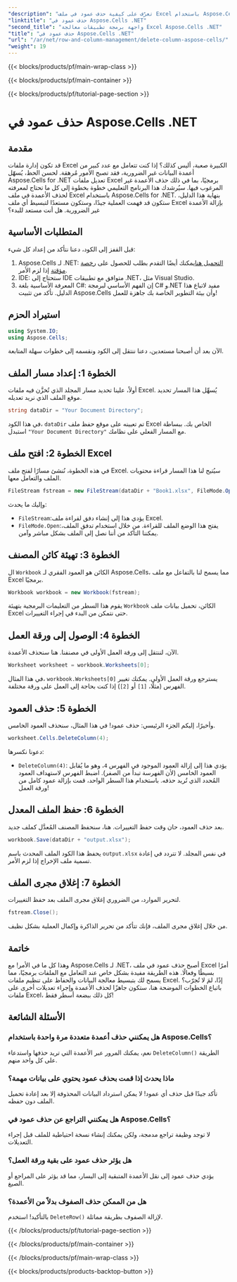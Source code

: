 ```yaml
---
"description": "تعرّف على كيفية حذف عمود في ملف Excel باستخدام Aspose.Cells لـ .NET. اتبع دليلنا المفصل خطوة بخطوة لتبسيط تعديلات ملفات Excel."
"linktitle": "حذف عمود في Aspose.Cells .NET"
"second_title": "واجهة برمجة تطبيقات معالجة Excel Aspose.Cells .NET"
"title": "حذف عمود في Aspose.Cells .NET"
"url": "/ar/net/row-and-column-management/delete-column-aspose-cells/"
"weight": 19
---
```


{{< blocks/products/pf/main-wrap-class >}}

{{< blocks/products/pf/main-container >}}

{{< blocks/products/pf/tutorial-page-section >}}

# حذف عمود في Aspose.Cells .NET

## مقدمة
قد تكون إدارة ملفات Excel الكبيرة صعبة، أليس كذلك؟ إذا كنت تتعامل مع عدد كبير من أعمدة البيانات غير الضرورية، فقد تصبح الأمور مُرهقة. لحسن الحظ، يُسهّل Aspose.Cells for .NET تعديل ملفات Excel برمجيًا، بما في ذلك حذف الأعمدة غير المرغوب فيها. سيُرشدك هذا البرنامج التعليمي خطوة بخطوة إلى كل ما تحتاج لمعرفته لحذف الأعمدة في ملف Excel باستخدام Aspose.Cells for .NET.
بنهاية هذا الدليل، ستكون قد فهمت العملية جيدًا، وستكون مستعدًا لتبسيط أي ملف Excel بإزالة الأعمدة غير الضرورية. هل أنت مستعد للبدء؟
## المتطلبات الأساسية
قبل القفز إلى الكود، دعنا نتأكد من إعداد كل شيء:
1. Aspose.Cells لـ .NET: [التحميل هنا](https://releases.aspose.com/cells/net/)يمكنك أيضًا التقدم بطلب للحصول على [رخصة مؤقتة](https://purchase.aspose.com/temporary-license/) إذا لزم الأمر.
2. IDE: ستحتاج إلى IDE متوافق مع تطبيقات .NET، مثل Visual Studio.
3. المعرفة الأساسية بلغة C#: إن الفهم الأساسي لبرمجة C# و.NET مفيد لاتباع هذا الدليل.
تأكد من تثبيت Aspose.Cells وأن بيئة التطوير الخاصة بك جاهزة للعمل!
## استيراد الحزم
```csharp
using System.IO;
using Aspose.Cells;
```
الآن بعد أن أصبحنا مستعدين، دعنا ننتقل إلى الكود ونقسمه إلى خطوات سهلة المتابعة.
## الخطوة 1: إعداد مسار الملف
أولاً، علينا تحديد مسار المجلد الذي تُخزَّن فيه ملفات Excel. يُسهِّل هذا المسار تحديد موقع الملف الذي نريد تعديله.
```csharp
string dataDir = "Your Document Directory";
```
في هذا الكود، `dataDir` تم تعيينه على موقع حفظ ملف Excel الخاص بك. ببساطة استبدل `"Your Document Directory"` مع المسار الفعلي على نظامك.
## الخطوة 2: افتح ملف Excel
في هذه الخطوة، نُنشئ مسارًا لفتح ملف Excel. سيُتيح لنا هذا المسار قراءة محتويات الملف والتعامل معها.
```csharp
FileStream fstream = new FileStream(dataDir + "Book1.xlsx", FileMode.Open);
```
وإليك ما يحدث:
- `FileStream`:يؤدي هذا إلى إنشاء دفق لقراءة ملف Excel.
- `FileMode.Open`:يفتح هذا الوضع الملف للقراءة.
من خلال استخدام تدفق الملف، يمكننا التأكد من أننا نصل إلى الملف بشكل مباشر وآمن.
## الخطوة 3: تهيئة كائن المصنف
ال `Workbook` الكائن هو العمود الفقري لـ Aspose.Cells، مما يسمح لنا بالتفاعل مع ملف Excel برمجيًا.
```csharp
Workbook workbook = new Workbook(fstream);
```
يقوم هذا السطر من التعليمات البرمجية بتهيئة `Workbook` الكائن، تحميل بيانات ملف Excel حتى نتمكن من البدء في إجراء التغييرات.
## الخطوة 4: الوصول إلى ورقة العمل
الآن، لننتقل إلى ورقة العمل الأولى في مصنفنا. هنا سنحذف الأعمدة.
```csharp
Worksheet worksheet = workbook.Worksheets[0];
```
في هذا المثال، `workbook.Worksheets[0]` يسترجع ورقة العمل الأولى. يمكنك تغيير الفهرس (مثلًا، `[1]` أو `[2]`) إذا كنت بحاجة إلى العمل على ورقة مختلفة.
## الخطوة 5: حذف العمود
وأخيرًا، إليكم الجزء الرئيسي: حذف عمود! في هذا المثال، سنحذف العمود الخامس.
```csharp
worksheet.Cells.DeleteColumn(4);
```
دعونا نكسرها:
- `DeleteColumn(4)`: يؤدي هذا إلى إزالة العمود الموجود في الفهرس `4`، وهو ما يُقابل العمود الخامس (لأن الفهرسة تبدأ من الصفر). اضبط الفهرس لاستهداف العمود المُحدد الذي تُريد حذفه.
باستخدام هذا السطر الواحد، قمت بإزالة عمود كامل من ورقة العمل!
## الخطوة 6: حفظ الملف المعدل
بعد حذف العمود، حان وقت حفظ التغييرات. هنا، سنحفظ المصنف المُعدَّل كملف جديد.
```csharp
workbook.Save(dataDir + "output.xlsx");
```
يحفظ هذا الكود الملف المحدث باسم `output.xlsx` في نفس المجلد. لا تتردد في إعادة تسمية ملف الإخراج إذا لزم الأمر.
## الخطوة 7: إغلاق مجرى الملف
لتحرير الموارد، من الضروري إغلاق مجرى الملف بعد حفظ التغييرات.
```csharp
fstream.Close();
```
من خلال إغلاق مجرى الملف، فإنك تتأكد من تحرير الذاكرة وإكمال العملية بشكل نظيف.
## خاتمة
وهذا كل ما في الأمر! مع Aspose.Cells لـ .NET، أصبح حذف عمود في ملف Excel أمرًا بسيطًا وفعالًا. هذه الطريقة مفيدة بشكل خاص عند التعامل مع الملفات برمجيًا، مما يسمح لك بتبسيط معالجة البيانات والحفاظ على تنظيم ملفات Excel. 
إذًا، لمَ لا تُجرّب؟ باتباع الخطوات الموضحة هنا، ستكون جاهزًا لحذف الأعمدة وإجراء تعديلات أخرى على ملفات Excel، كل ذلك ببضعة أسطر فقط!
## الأسئلة الشائعة
### هل يمكنني حذف أعمدة متعددة مرة واحدة باستخدام Aspose.Cells؟  
نعم، يمكنك المرور عبر الأعمدة التي تريد حذفها واستدعاء `DeleteColumn()` الطريقة على كل واحد منهم.
### ماذا يحدث إذا قمت بحذف عمود يحتوي على بيانات مهمة؟  
تأكد جيدًا قبل حذف أي عمود! لا يمكن استرداد البيانات المحذوفة إلا بعد إعادة تحميل الملف دون حفظه.
### هل يمكنني التراجع عن حذف عمود في Aspose.Cells؟  
لا توجد وظيفة تراجع مدمجة، ولكن يمكنك إنشاء نسخة احتياطية للملف قبل إجراء التعديلات.
### هل يؤثر حذف عمود على بقية ورقة العمل؟  
يؤدي حذف عمود إلى نقل الأعمدة المتبقية إلى اليسار، مما قد يؤثر على المراجع أو الصيغ.
### هل من الممكن حذف الصفوف بدلاً من الأعمدة؟  
بالتأكيد! استخدم `DeleteRow()` لإزالة الصفوف بطريقة مماثلة.

{{< /blocks/products/pf/tutorial-page-section >}}

{{< /blocks/products/pf/main-container >}}

{{< /blocks/products/pf/main-wrap-class >}}

{{< blocks/products/products-backtop-button >}}